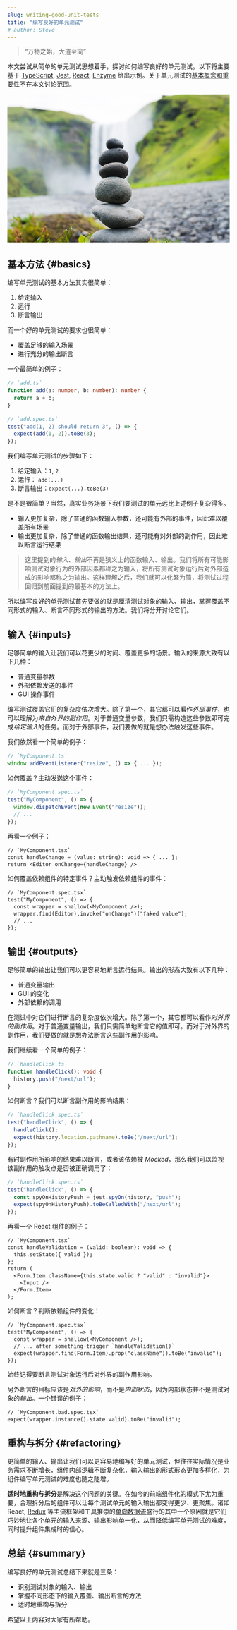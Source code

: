 ```yaml
---
slug: writing-good-unit-tests
title: "编写良好的单元测试"
# author: Steve
---
```


> “万物之始，大道至简”

本文尝试从简单的单元测试思想着手，探讨如何编写良好的单元测试。<!--truncate-->以下将主要基于 [TypeScript], [Jest], [React], [Enzyme] 给出示例。关于单元测试的[基本概念和重要性]不在本文讨论范围。

![](./martin-sanchez-MD6E2Sv__iA-unsplash.jpg)

## 基本方法 {#basics}

编写单元测试的基本方法其实很简单：

1. 给定输入
2. 运行
3. 断言输出

而一个好的单元测试的要求也很简单：

- 覆盖足够的输入场景
- 进行充分的输出断言

一个最简单的例子：

```ts
// `add.ts`
function add(a: number, b: number): number {
  return a + b;
}
```

```ts
// `add.spec.ts`
test("add(1, 2) should return 3", () => {
  expect(add(1, 2)).toBe(3);
});
```

我们编写单元测试的步骤如下：

1. 给定输入：`1`, `2`
2. 运行： `add(...)`
3. 断言输出：`expect(...).toBe(3)`

是不是很简单？当然，真实业务场景下我们要测试的单元远比上述例子复杂得多。

- 输入更加复杂，除了普通的函数输入参数，还可能有外部的事件，因此难以覆盖所有场景
- 输出更加复杂，除了普通的函数输出结果，还可能有对外部的副作用，因此难以断言运行结果

> 这里提到的*输入*、*输出*不再是狭义上的函数输入、输出。我们将所有可能影响测试对象行为的外部因素都称之为输入，将所有测试对象运行后对外部造成的影响都称之为输出。这样理解之后，我们就可以化繁为简，将测试过程回归到前面提到的最基本的方法上。

所以编写良好的单元测试首先要做的就是厘清测试对象的输入、输出，掌握覆盖不同形式的输入、断言不同形式的输出的方法。我们将分开讨论它们。

## 输入 {#inputs}

足够简单的输入让我们可以花更少的时间、覆盖更多的场景。输入的来源大致有以下几种：

- 普通变量参数
- 外部依赖发送的事件
- GUI 操作事件

编写测试覆盖它们的复杂度依次增大。除了第一个，其它都可以看作*外部事件*，也可以理解为*来自外界的副作用*。对于普通变量参数，我们只需构造这些参数即可完成*给定输入*的任务。而对于外部事件，我们要做的就是想办法触发这些事件。

我们依然看一个简单的例子：

```ts
// `MyComponent.ts`
window.addEventListener("resize", () => { ... });
```

如何覆盖？主动发送这个事件：

```ts
// `MyComponent.spec.ts`
test("MyComponent", () => {
  window.dispatchEvent(new Event("resize"));
  // ...
});
```

再看一个例子：

```tsx
// `MyComponent.tsx`
const handleChange = (value: string): void => { ... };
return <Editor onChange={handleChange} />
```

如何覆盖依赖组件的特定事件？主动触发依赖组件的事件：

```tsx
// `MyComponent.spec.tsx`
test("MyComponent", () => {
  const wrapper = shallow(<MyComponent />);
  wrapper.find(Editor).invoke("onChange")("faked value");
  // ...
});
```

## 输出 {#outputs}

足够简单的输出让我们可以更容易地断言运行结果。输出的形态大致有以下几种：

- 普通变量输出
- GUI 的变化
- 外部依赖的调用

在测试中对它们进行断言的复杂度依次增大。除了第一个，其它都可以看作*对外界的副作用*。对于普通变量输出，我们只需简单地断言它的值即可。而对于对外界的副作用，我们要做的就是想办法断言这些副作用的影响。

我们继续看一个简单的例子：

```ts
// `handleClick.ts`
function handleClick(): void {
  history.push("/next/url");
}
```

如何断言？我们可以断言副作用的影响结果：

```ts
// `handleClick.spec.ts`
test("handleClick", () => {
  handleClick();
  expect(history.location.pathname).toBe("/next/url");
});
```

有时副作用所影响的结果难以断言，或者该依赖被 _Mocked_，那么我们可以监视该副作用的触发点是否被正确调用了：

```ts
// `handleClick.spec.ts`
test("handleClick", () => {
  const spyOnHistoryPush = jest.spyOn(history, "push");
  expect(spyOnHistoryPush).toBeCalledWith("/next/url");
});
```

再看一个 React 组件的例子：

```tsx
// `MyComponent.tsx`
const handleValidation = (valid: boolean): void => {
  this.setState({ valid });
};
return (
  <Form.Item className={this.state.valid ? "valid" : "invalid"}>
    <Input />
  </Form.Item>
);
```

如何断言？判断依赖组件的变化：

```tsx
// `MyComponent.spec.tsx`
test("MyComponent", () => {
  const wrapper = shallow(<MyComponent />);
  // ... after something trigger `handleValidation()`
  expect(wrapper.find(Form.Item).prop("className")).toBe("invalid");
});
```

始终记得要断言测试对象运行后对外界的副作用影响。

另外断言的目标应该是*对外的影响*，而不是*内部状态*，因为内部状态并不是测试对象的*输出*。一个错误的例子：

```tsx
// `MyComponent.bad.spec.tsx`
expect(wrapper.instance().state.valid).toBe("invalid");
```

## 重构与拆分 {#refactoring}

更简单的输入、输出让我们可以更容易地编写好的单元测试，但往往实际情况是业务需求不断增长，组件内部逻辑不断复杂化，输入输出的形式形态更加多样化，为组件编写单元测试的难度也随之陡增。

**适时地重构与拆分**是解决这个问题的关键。在如今的前端组件化的模式下尤为重要，合理拆分后的组件可以让每个测试单元的输入输出都变得更少、更聚焦。诸如 React, [Redux] 等主流框架和工具推崇的[单向数据流]盛行的其中一个原因就是它们巧妙地让各个单元的输入来源、输出影响单一化，从而降低编写单元测试的难度，同时提升组件集成时的信心。

## 总结 {#summary}

编写良好的单元测试总结下来就是三条：

- 识别测试对象的输入、输出
- 掌握不同形态下的输入覆盖、输出断言的方法
- 适时地重构与拆分

希望以上内容对大家有所帮助。

[typescript]: https://www.typescriptlang.org/
[jest]: https://jestjs.io/
[react]: https://reactjs.org/
[enzyme]: https://airbnb.io/enzyme/
[redux]: https://redux.js.org/
[单向数据流]: https://flaviocopes.com/react-unidirectional-data-flow/
[基本概念和重要性]: https://zh.wikipedia.org/wiki/%E5%8D%95%E5%85%83%E6%B5%8B%E8%AF%95
